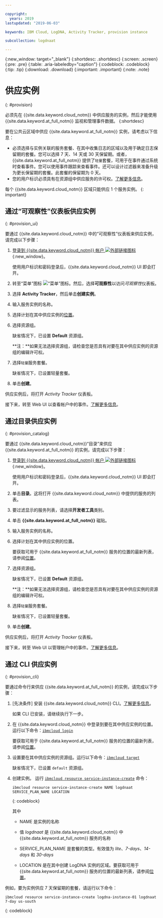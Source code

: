 ```yaml
---

copyright:
  years: 2019
lastupdated: "2019-06-03"

keywords: IBM Cloud, LogDNA, Activity Tracker, provision instance

subcollection: logdnaat

---
```


{:new_window: target="_blank"}
{:shortdesc: .shortdesc}
{:screen: .screen}
{:pre: .pre}
{:table: .aria-labeledby="caption"}
{:codeblock: .codeblock}
{:tip: .tip}
{:download: .download}
{:important: .important}
{:note: .note}

# 供应实例
{: #provision}

必须先在 {{site.data.keyword.cloud_notm}} 中供应服务的实例，然后才能使用 {{site.data.keyword.at_full_notm}} 监视和管理事件数据。
{:shortdesc}

要在公共云区域中供应 {{site.data.keyword.at_full_notm}} 实例，请考虑以下信息：
* 必须选择与实例关联的服务套餐、在其中收集日志的区域以及用于确定日志保留期的套餐。您可以选择 7 天、14 天或 30 天保留期。或者，{{site.data.keyword.at_full_notm}} 提供了`轻量`套餐，可用于在事件通过系统时查看事件。您可以使用事件跟踪来查看事件。还可以设计过滤器来准备升级为更长保留期的套餐。此套餐的保留期为 0 天。
* 您的用户标识必须具有在资源组中供应服务的许可权。[了解更多信息](/docs/services/Activity-Tracker-with-LogDNA?topic=logdnaat-iam#groups)。


每个 {{site.data.keyword.cloud_notm}} 区域只能供应 1 个服务实例。
{: important}

## 通过“可观察性”仪表板供应实例
{: #provision_ui}

要通过 {{site.data.keyword.cloud_notm}} 中的“可观察性”仪表板来供应实例，请完成以下步骤：

1. [登录到 {{site.data.keyword.cloud_notm}} 帐户 ![外部链接图标](../../icons/launch-glyph.svg "外部链接图标")](https://cloud.ibm.com/login){:new_window}。

	使用用户标识和密码登录后，{{site.data.keyword.cloud_notm}} UI 即会打开。

2. 转至“菜单”图标 ![“菜单”图标](../../icons/icon_hamburger.svg)。然后，选择**可观察性**以访问*可观察性*仪表板。

3. 选择 **Activity Tracker**，然后单击**创建实例**。 

4. 输入服务实例的名称。

5. 选择计划在其中供应实例的[位置](/docs/services/Activity-Tracker-with-LogDNA?topic=logdnaat-regions)。 

6. 选择资源组。 

    缺省情况下，已设置 **Default** 资源组。

    **注：**如果无法选择资源组，请检查您是否具有对要在其中供应实例的资源组的编辑许可权。

7. 选择`轻量`服务套餐。 

    缺省情况下，已设置轻量套餐。

8. 单击**创建**。

供应实例后，将打开 *Activity Tracker* 仪表板。 

接下来，转至 Web UI 以查看帐户中的事件。[了解更多信息](/docs/services/Activity-Tracker-with-LogDNA?topic=logdnaat-view_events)。



## 通过目录供应实例
{: #provision_catalog}

要通过 {{site.data.keyword.cloud_notm}}“目录”来供应 {{site.data.keyword.at_full_notm}} 的实例，请完成以下步骤：

1. [登录到 {{site.data.keyword.cloud_notm}} 帐户 ![外部链接图标](../../icons/launch-glyph.svg "外部链接图标")](https://cloud.ibm.com/login){:new_window}。

	使用用户标识和密码登录后，{{site.data.keyword.cloud_notm}} UI 即会打开。

2. 单击**目录**。这将打开 {{site.data.keyword.cloud_notm}} 中提供的服务的列表。

3. 要过滤显示的服务列表，请选择**开发者工具**类别。

4. 单击 **{{site.data.keyword.at_full_notm}}** 磁贴。 

5. 输入服务实例的名称。

6. 选择计划在其中供应实例的位置。 

    要获取可用于 {{site.data.keyword.at_full_notm}} 服务的位置的最新列表，请参阅[位置](/docs/services/Activity-Tracker-with-LogDNA?topic=logdnaat-regions)。

7. 选择资源组。 

    缺省情况下，已设置 **Default** 资源组。

    **注：**如果无法选择资源组，请检查您是否具有对要在其中供应实例的资源组的编辑许可权。

8. 选择`轻量`服务套餐。 

    缺省情况下，已设置轻量套餐。

9. 单击**创建**。

供应实例后，将打开 *Activity Tracker* 仪表板。 

接下来，转至 Web UI 以管理帐户中的事件。[了解更多信息](/docs/services/Activity-Tracker-with-LogDNA?topic=logdnaat-launch#launch)。


## 通过 CLI 供应实例
{: #provision_cli}

要通过命令行来供应 {{site.data.keyword.at_full_notm}} 的实例，请完成以下步骤：

1. [先决条件] 安装 {{site.data.keyword.cloud_notm}} CLI。[了解更多信息](/docs/cli?topic=cloud-cli-ibmcloud-cli#ibmcloud-cli)。

   如果 CLI 已安装，请继续执行下一步。

2. 在 {{site.data.keyword.cloud_notm}} 中登录到要在其中供应实例的位置。运行以下命令：[`ibmcloud login`](/docs/cli/reference/ibmcloud?topic=cloud-cli-ibmcloud_cli#ibmcloud_login)

    要获取可用于 {{site.data.keyword.at_full_notm}} 服务的位置的最新列表，请参阅[位置](/docs/services/Activity-Tracker-with-LogDNA?topic=logdnaat-regions)。

3. 设置要在其中供应实例的资源组。运行以下命令：[`ibmcloud target`](/docs/cli/reference/ibmcloud?topic=cloud-cli-ibmcloud_cli#ibmcloud_target)

    缺省情况下，已设置 `default` 资源组。

4. 创建实例。 运行 [`ibmcloud resource service-instance-create`](/docs/cli/reference/ibmcloud?topic=cloud-cli-ibmcloud_commands_resource#ibmcloud_resource_service_instance_create) 命令：

    ```
    ibmcloud resource service-instance-create NAME logdnaat SERVICE_PLAN_NAME LOCATION
    ```
    {: codeblock}

    其中

    * NAME 是实例的名称

    * 值 *logdnaat* 是 {{site.data.keyword.cloud_notm}} 中 {{site.data.keyword.at_full_notm}} 服务的名称

    * SERVICE_PLAN_NAME 是套餐的类型。有效值为 *lite*、*7-days*、*14-days* 和 *30-days*
    
    * LOCATION 是在其中创建 LogDNA 实例的区域。要获取可用于 {{site.data.keyword.at_full_notm}} 服务的位置的最新列表，请参阅[位置](/docs/services/Activity-Tracker-with-LogDNA?topic=logdnaat-regions)。

    
例如，要为实例供应 7 天保留期的套餐，请运行以下命令：

```
ibmcloud resource service-instance-create logdna-instance-01 logdnaat 7-day us-south
```
{: codeblock}



